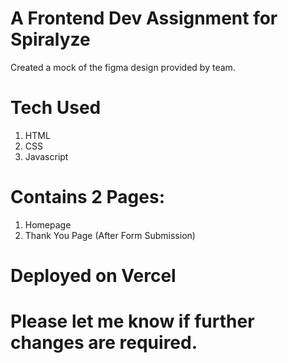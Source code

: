 # A Frontend Dev Assignment for Spiralyze

Created a mock of the figma design provided by team.

# Tech Used

1. HTML
2. CSS
3. Javascript

# Contains 2 Pages:

1. Homepage
2. Thank You Page (After Form Submission)

# Deployed on Vercel

# Please let me know if further changes are required.

